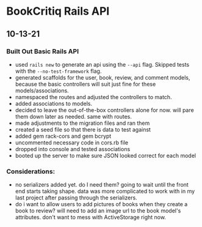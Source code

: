 # BookCritiq Rails API

## 10-13-21

### Built Out Basic Rails API
* used `rails new` to generate an api using the `--api` flag. Skipped tests with the `--no-test-framework` flag.
* generated scaffolds for the user, book, review, and comment models, because the basic controllers will suit just fine for these models/associations.
* namespaced the routes and adjusted the controllers to match.
* added associations to models.
* decided to leave the out-of-the-box controllers alone for now. will pare them down later as needed. same with routes.
* made adjustments to the migration files and ran them
* created a seed file so that there is data to test against
* added gem rack-cors and gem bcrypt
* uncommented necessary code in cors.rb file
* dropped into console and tested associations
* booted up the server to make sure JSON looked correct for each model

### Considerations:
* no serializers added yet. do I need them? going to wait until the front end starts taking shape. data was more complicated to work with in my last project after passing through the serializers.
* do i want to allow users to add pictures of books when they create a book to review? will need to add an image url to the book model's attributes. don't want to mess with ActiveStorage right now.